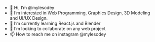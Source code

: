 - 👋 Hi, I’m @mylesodey
- 👀 I’m interested in Web Programming, Graphics Design, 3D Modeling and UI/UX Design.
- 🌱 I’m currently learning React.js and Blender
- 💞️ I’m looking to collaborate on any web project
- 📫 How to reach me on instagram @mylesodey

<!---
mylesodey/mylesodey is a ✨ special ✨ repository because its `README.md` (this file) appears on your GitHub profile.
You can click the Preview link to take a look at your changes.
--->
